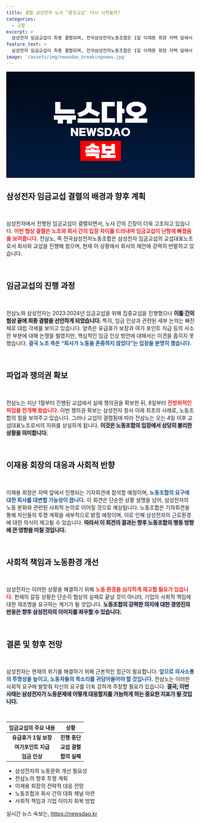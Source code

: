 ```yaml
---
title: 결렬 삼성전자 노사 ‘끝장교섭’ 다시 시작될까?
categories:
  - 고용
excerpt: >
  삼성전자 임금교섭이 최종 결렬되며, 전국삼성전자노동조합은 1일 이재용 회장 자택 앞에서 기자회견을 연다. 노조는 “노동존중 없는 안건으로 교섭이 결렬됐다”고 선언하며 투쟁 계획을 밝혔다. 삼성의 미래는 어떻게 될까? 클릭해서 확인해보세요!
feature_text: >
  삼성전자 임금교섭이 최종 결렬되며, 전국삼성전자노동조합은 1일 이재용 회장 자택 앞에서 기자회견을 연다. 노조는 “노동존중 없는 안건으로 교섭이 결렬됐다”고 선언하며 투쟁 계획을 밝혔다. 삼성의 미래는 어떻게 될까? 클릭해서 확인해보세요!
image: '/assets/img/newsdao_breakingnews.jpg'
---
```


<p><img src="/assets/img/newsdao_breakingnews.jpg" alt="implanttips 속보" /></p>

<h2 data-ke-size="size26">삼성전자 임금교섭 결렬의 배경과 향후 계획</h2>

<p data-ke-size="size16">&nbsp;</p>

<p>삼성전자에서 진행된 임금교섭이 결렬되면서, 노사 간의 긴장이 더욱 고조되고 있습니다. <b><span style="color: #ee2323;">이번 협상 결렬은 노조와 회사 간의 입장 차이를 드러내며 임금교섭이 난항에 빠졌음을 보여줍니다.</span></b> 전삼노, 즉 전국삼성전자노동조합은 삼성전자 임금교섭의 교섭대표노조로서 회사와 교섭을 진행해 왔으며, 현재 이 상황에서 회사의 제안에 강력히 반발하고 있습니다. </p>

<p data-ke-size="size16">&nbsp;</p>

<h2 data-ke-size="size26">임금교섭의 진행 과정</h2>

<p data-ke-size="size16">&nbsp;</p>

<p>전삼노와 삼성전자는 2023·2024년 임금교섭을 위해 집중교섭을 진행했으나 <b><span style="background-color: #21538527;">이틀 간의 협상 끝에 최종 결렬을 선언하게 되었습니다.</span></b> 특히, 임금 인상과 관련된 세부 논의는 빠진채로 대립 각세를 보이고 있습니다. 양측은 유급휴가 보장과 여가 포인트 지급 등의 사소한 부분에 대해 논쟁을 벌였지만, 핵심적인 임금 인상 방안에 대해서는 이견을 좁히지 못했습니다. <b><span style="color: #1a5490;">결국 노조 측은 “회사가 노동을 존중하지 않았다”는 입장을 분명히 했습니다.</span></b> </p>

<p data-ke-size="size16">&nbsp;</p>

<h2 data-ke-size="size26">파업과 쟁의권 확보</h2>

<p data-ke-size="size16">&nbsp;</p>

<p>전삼노는 지난 1월부터 진행된 교섭에서 실제 쟁의권을 확보한 뒤, 8일부터 <b><span style="color: #ee2323;">전방위적인 파업을 전개해 왔습니다.</span></b> 이번 쟁의권 확보는 삼성전자 창사 이래 최초의 사례로, 노동조합의 힘을 보여주고 있습니다. 그러나 교섭이 결렬됨에 따라 전삼노는 오는 4일 이후 교섭대표노조로서의 지위를 상실하게 됩니다. <b><span style="background-color: #21538527;">이것은 노동조합의 입장에서 상당히 불리한 상황을 의미합니다.</span></b></p>

<p data-ke-size="size16">&nbsp;</p>

<h2 data-ke-size="size26">이재용 회장의 대응과 사회적 반향</h2>

<p data-ke-size="size16">&nbsp;</p>

<p>이재용 회장은 자택 앞에서 진행되는 기자회견에 참석할 예정이며, <b><span style="color: #1a5490;">노동조합의 요구에 대한 회사를 대변할 가능성이 큽니다.</span></b> 이 회견은 단순한 상황 설명을 넘어, 삼성전자의 노동 문화와 관련된 사회적 논의로 이어질 것으로 예상됩니다. 노동조합은 기자회견을 통해 자신들의 투쟁 계획을 세부적으로 밝힐 예정이며, 이로 인해 삼성전자의 근로환경에 대한 의식이 제고될 수 있습니다. <b><span style="background-color: #21538527;">따라서 이 회견의 결과는 향후 노동조합의 행동 방향에 큰 영향을 미칠 것입니다.</span></b></p>

<p data-ke-size="size16">&nbsp;</p>

<h2 data-ke-size="size26">사회적 책임과 노동환경 개선</h2>

<p data-ke-size="size16">&nbsp;</p>

<p>삼성전자는 이러한 상황을 해결하기 위해 <b><span style="color: #ee2323;">노동 환경을 심각하게 재고할 필요가 있습니다.</span></b> 현재의 갈등 상황은 단순히 협상의 실패로 끝날 것이 아니라, 기업의 사회적 책임에 대한 재조명을 요구하는 계기가 될 것입니다. <b><span style="background-color: #21538527;">노동조합의 강력한 의지에 대한 경영진의 반응은 향후 삼성전자의 이미지를 좌우할 수 있습니다.</span></b></p>

<p data-ke-size="size16">&nbsp;</p>

<h2 data-ke-size="size26">결론 및 향후 전망</h2>

<p data-ke-size="size16">&nbsp;</p>

<p>삼성전자는 현재의 위기를 해결하기 위해 근본적인 접근이 필요합니다. <b><span style="color: #1a5490;">앞으로 의사소통의 투명성을 높이고, 노동자들의 목소리를 귀담아들어야 할 것입니다.</span></b> 전삼노는 이러한 사회적 요구에 발맞춰 자신의 요구를 더욱 강하게 주장할 필요가 있습니다. <b><span style="background-color: #21538527;">결국, 이번 사태는 삼성전자가 노동문제에 어떻게 대응할지를 가늠하게 하는 중요한 지표가 될 것입니다.</span></b></p>

<p data-ke-size="size16">&nbsp;</p>

<table>
<thead>
<tr>
<th style="text-align: center; height: 17px;"><b>임금교섭의 주요 내용</b></th>
<th style="text-align: center; height: 17px;"><b>상황</b></th>
</tr>
</thead>
<tbody>
<tr>
<td style="text-align: center; height: 17px;"><b>유급휴가 1일 보장</b></td>
<td style="text-align: center; height: 17px;"><b>진행 중단</b></td>
</tr>
<tr>
<td style="text-align: center; height: 17px;"><b>여가포인트 지급</b></td>
<td style="text-align: center; height: 17px;"><b>교섭 결렬</b></td>
</tr>
<tr>
<td style="text-align: center; height: 17px;"><b>임금 인상</b></td>
<td style="text-align: center; height: 17px;"><b>합의 실패</b></td>
</tr>
</tbody>
</table>

<ul>
<li>삼성전자의 노동문화 개선 필요성</li>
<li>전삼노의 향후 투쟁 계획</li>
<li>이재용 회장의 전략적 대응 전망</li>
<li>노동조합과 회사 간의 대화 채널 마련</li>
<li>사회적 책임과 기업 이미지 회복 방법</li>
</ul>
실시간 뉴스 속보는, <a href="https://newsdao.kr" rel="dofollow">https://newsdao.kr</a>


